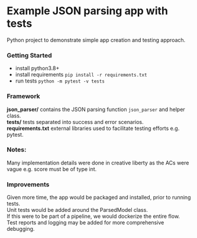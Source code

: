 # Example JSON parsing app with tests
Python project to demonstrate simple app creation and testing approach.  

### Getting Started
- install python3.8+  
- install requirements `pip install -r requirements.txt`
- run tests `python -m pytest -v tests`

### Framework 
**json_parser/** contains the JSON parsing function `json_parser` and helper class.  
**tests/** tests separated into success and error scenarios.  
**requirements.txt** external libraries used to facilitate testing efforts e.g. pytest.  

### Notes:
Many implementation details were done in creative liberty as the ACs were vague e.g. score must be of type int.

### Improvements
Given more time, the app would be packaged and installed, prior to running tests.  
Unit tests would be added around the ParsedModel class.  
If this were to be part of a pipeline, we would dockerize the entire flow.  
Test reports and logging may be added for more comprehensive debugging.  

